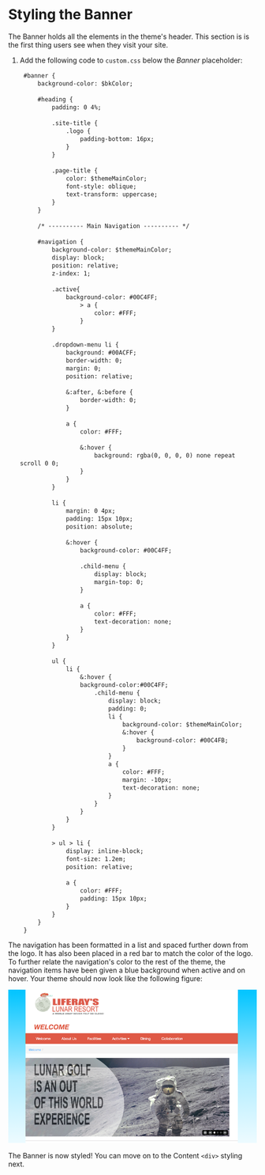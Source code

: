 # Styling the Banner [](id=styling-the-banner)

The Banner holds all the elements in the theme's header. This section is
is the first thing users see when they visit your site.

1. Add the following code to `custom.css` below the *Banner* placeholder:

        #banner {
            background-color: $bkColor;

            #heading {
                padding: 0 4%;

                .site-title {
                    .logo {
                        padding-bottom: 16px;
                    }
                }

                .page-title {
                    color: $themeMainColor;
                    font-style: oblique;
                    text-transform: uppercase;
                }
            }

            /* ---------- Main Navigation ---------- */

            #navigation {
                background-color: $themeMainColor;
                display: block;
                position: relative;
                z-index: 1;

                .active{
                    background-color: #00C4FF;
                        > a {
                            color: #FFF;
                        }
                }        
                
                .dropdown-menu li {
                    background: #00ACFF;
                    border-width: 0;
                    margin: 0;
                    position: relative;

                    &:after, &:before {
                        border-width: 0;
                    }

                    a {
                        color: #FFF;

                        &:hover {
                            background: rgba(0, 0, 0, 0) none repeat scroll 0 0;
                        }
                    }
                }

                li {
                    margin: 0 4px;
                    padding: 15px 10px;
                    position: absolute;

                    &:hover {
                        background-color: #00C4FF;

                        .child-menu {
                            display: block;
                            margin-top: 0;
                        }

                        a {
                            color: #FFF;
                            text-decoration: none;
                        }
                    }
                }

                ul {
                    li {
                        &:hover {
                        background-color:#00C4FF;
                            .child-menu {
                                display: block;
                                padding: 0;
                                li {
                                    background-color: $themeMainColor;
                                    &:hover {
                                        background-color: #00C4FB;
                                    }
                                }
                                a {
                                    color: #FFF;
                                    margin: -10px;
                                    text-decoration: none;
                                }
                            }
                        }
                    }
                }

                > ul > li {
                    display: inline-block;
                    font-size: 1.2em;
                    position: relative;

                    a {
                        color: #FFF;
                        padding: 15px 10px;
                    }
                }
            }
        }

The navigation has been formatted in a list and spaced further down from the
logo. It has also been placed in a red bar to match the color of the logo. To
further relate the navigation's color to the rest of the theme, the navigation
items have been given a blue background when active and on hover. Your theme
should now look like the following figure:

![Figure 1: The updated navigation bar brings the banner together and completes the header.](../../images/css-banner.png)

The Banner is now styled! You can move on to the Content `<div>` styling next.
